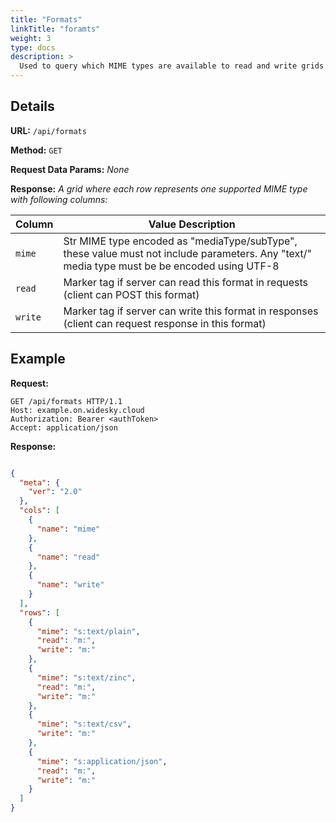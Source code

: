 ```yaml
---
title: "Formats"
linkTitle: "foramts"
weight: 3
type: docs
description: >
  Used to query which MIME types are available to read and write grids.
---
```


## Details

**URL:** `/api/formats`

**Method:** `GET`

**Request Data Params:** *None*

**Response:** *A grid where each row represents one supported MIME type with following columns:*

|Column|Value Description|
|------|-----------|
|`mime`|Str MIME type encoded as "mediaType/subType", these value must not include parameters. Any "text/" media type must be be encoded using UTF-8|
|`read`|Marker tag if server can read this format in requests (client can POST this format)|
|`write`|Marker tag if server can write this format in responses (client can request response in this format)|

## Example

**Request:**
```
GET /api/formats HTTP/1.1
Host: example.on.widesky.cloud
Authorization: Bearer <authToken>
Accept: application/json
```
**Response:**
```json

{
  "meta": {
    "ver": "2.0"
  },
  "cols": [
    {
      "name": "mime"
    },
    {
      "name": "read"
    },
    {
      "name": "write"
    }
  ],
  "rows": [
    {
      "mime": "s:text/plain",
      "read": "m:",
      "write": "m:"
    },
    {
      "mime": "s:text/zinc",
      "read": "m:",
      "write": "m:"
    },
    {
      "mime": "s:text/csv",
      "write": "m:"
    },
    {
      "mime": "s:application/json",
      "read": "m:",
      "write": "m:"
    }
  ]
}
```
